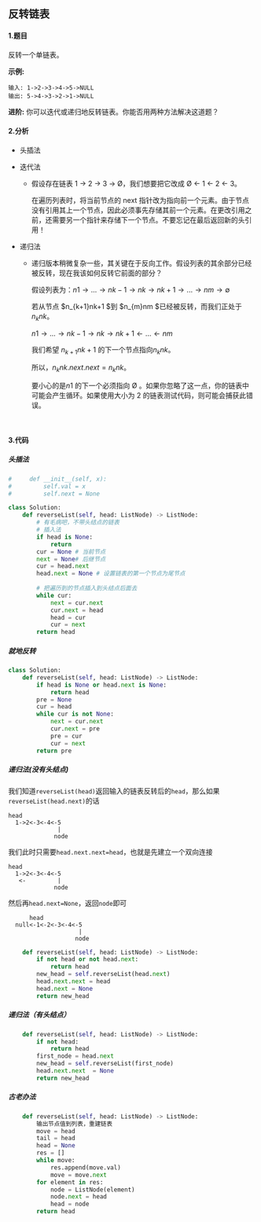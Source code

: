 ## 反转链表

#### 1.题目

反转一个单链表。

**示例:**

```
输入: 1->2->3->4->5->NULL
输出: 5->4->3->2->1->NULL
```

**进阶:**
你可以迭代或递归地反转链表。你能否用两种方法解决这道题？

#### 2.分析

- 头插法


- 迭代法

  - 假设存在链表 1 → 2 → 3 → Ø，我们想要把它改成 Ø ← 1 ← 2 ← 3。

    在遍历列表时，将当前节点的 next 指针改为指向前一个元素。由于节点没有引用其上一个节点，因此必须事先存储其前一个元素。在更改引用之前，还需要另一个指针来存储下一个节点。不要忘记在最后返回新的头引用！

- 递归法

  - 递归版本稍微复杂一些，其关键在于反向工作。假设列表的其余部分已经被反转，现在我该如何反转它前面的部分？

    假设列表为：$n1→...→nk−1→nk→nk+1→...→nm→∅$

    若从节点 $n_{k+1}nk+1 $到 $n_{m}nm $已经被反转，而我们正处于 $n_{k}nk$。

    $n1→...→nk−1→nk→nk+1←...←nm$

    我们希望 $n_{k+1}n k+1$ 的下一个节点指向$n_{k}nk$。

    所以，$n_{k}nk.next.next = n_{k}nk。$

    要小心的是$n1$ 的下一个必须指向 Ø 。如果你忽略了这一点，你的链表中可能会产生循环。如果使用大小为 2 的链表测试代码，则可能会捕获此错误。

    ​

#### 3.代码

##### 头插法

```python
#     def __init__(self, x):
#         self.val = x
#         self.next = None

class Solution:
    def reverseList(self, head: ListNode) -> ListNode:
        # 有毛病吧，不带头结点的链表
        # 插入法
        if head is None:
            return
        cur = None # 当前节点
        next = None# 后继节点
        cur = head.next
        head.next = None # 设置链表的第一个节点为尾节点
        
        # 把遍历到的节点插入到头结点后面去
        while cur:
            next = cur.next
            cur.next = head
            head = cur
            cur = next
        return head
```

##### 就地反转

```python
class Solution:
    def reverseList(self, head: ListNode) -> ListNode:
        if head is None or head.next is None:
            return head
        pre = None
        cur = head
        while cur is not None:
            next = cur.next
            cur.next = pre
            pre = cur
            cur = next
        return pre
```

##### 递归法(没有头结点)

我们知道`reverseList(head)`返回输入的链表反转后的`head`，那么如果`reverseList(head.next)`的话

```
head
  1->2<-3<-4<-5
              |
             node
```

我们此时只需要`head.next.next=head`，也就是先建立一个双向连接

```
head
  1->2<-3<-4<-5
   <-         |
             node
```

然后再`head.next=None`，返回`node`即可

```
      head
  null<-1<-2<-3<-4<-5
                    |
                   node
```

```python
    def reverseList(self, head: ListNode) -> ListNode:
        if not head or not head.next:
            return head
        new_head = self.reverseList(head.next)
        head.next.next = head
        head.next = None
        return new_head
```

##### 递归法（有头结点）

```python
    def reverseList(self, head: ListNode) -> ListNode:
        if not head:
            return head
       	first_node = head.next
        new_head = self.reverseList(first_node)
        head.next.next  = None
        return new_head
```

##### 古老办法

```python
    def reverseList(self, head: ListNode) -> ListNode:
        输出节点值到列表，重建链表
        move = head
        tail = head
        head = None
        res = []
        while move:
            res.append(move.val)
            move = move.next
        for element in res:
            node = ListNode(element)
            node.next = head
            head = node
        return head
```

